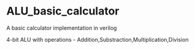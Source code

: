 # ALU_basic_calculator
A basic calculator implementation in verilog

4-bit ALU with operations - Addition,Substraction,Multiplication,Division 
